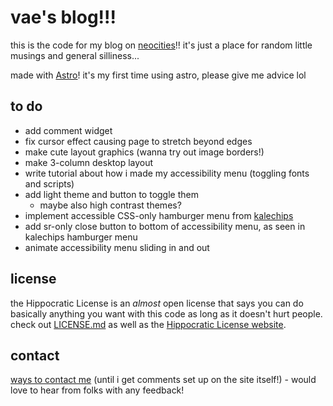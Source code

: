 # vae's blog!!!

this is the code for my blog on [neocities](https://entropically.neocities.org/)!! it's just a place for random little musings and general silliness...

made with [Astro](https://astro.build/)! it's my first time using astro, please give me advice lol

## to do
- add comment widget
- fix cursor effect causing page to stretch beyond edges
- make cute layout graphics (wanna try out image borders!)
- make 3-column desktop layout
- write tutorial about how i made my accessibility menu (toggling fonts and scripts)
- add light theme and button to toggle them
  - maybe also high contrast themes?
- implement accessible CSS-only hamburger menu from [kalechips](https://kalechips.net/projects/snippets/burger)
- add sr-only close button to bottom of accessibility menu, as seen in kalechips hamburger menu
- animate accessibility menu sliding in and out

## license
the Hippocratic License is an *almost* open license that says you can do basically anything you want with this code as long as it doesn't hurt people. check out [LICENSE.md](LICENSE.md) as well as the [Hippocratic License website](https://firstdonoharm.dev/).

## contact
[ways to contact me](https://caesium.carrd.co/) (until i get comments set up on the site itself!) - would love to hear from folks with any feedback!